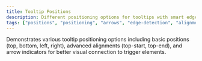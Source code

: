 ```yaml
---
title: Tooltip Positions
description: Different positioning options for tooltips with smart edge detection and arrow indicators.
tags: ["positions", "positioning", "arrows", "edge-detection", "alignment"]
---
```


Demonstrates various tooltip positioning options including basic positions (top, bottom, left, right), advanced alignments (top-start, top-end), and arrow indicators for better visual connection to trigger elements.
